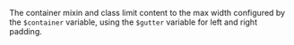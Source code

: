 The container mixin and class limit content to the max width configured by the `$container` variable, using the `$gutter` variable for left and right padding.
